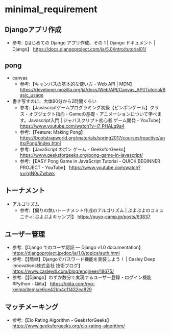 # minimal_requirement

## Djangoアプリ作成

- 参考:【はじめての Django アプリ作成、その 1 | Django ドキュメント | Django】 <https://docs.djangoproject.com/ja/5.0/intro/tutorial01/>

## pong

- canvas  
  - 参考:【キャンバスの基本的な使い方 - Web API | MDN】 <https://developer.mozilla.org/ja/docs/Web/API/Canvas_API/Tutorial/Basic_usage>  
- 書き写すのに、大体90分から2時間くらい
  - 参考:【Javascriptゲームプログラミング初級【ピンポンゲーム】クラス・オブジェクト指向・Gameの基礎・アニメーションについて学べます。Javascript入門 | ジャバスクリプト初心者 ゲーム開発 - YouTube】 <https://www.youtube.com/watch?v=j7_PHALq9a4>
  - 参考:【Feature: Making Pong】 <https://bootstrapworld.org/materials/spring2017/courses/reactive/units/Pong/index.html>
  - 参考:【JavaScript のポン ゲーム - GeeksforGeeks】 <https://www.geeksforgeeks.org/pong-game-in-javascript/>
  - 参考:【EASY Pong Game in JavaScript Tutorial - QUICK BEGINNER PROJECT - YouTube】 <https://www.youtube.com/watch?v=jrqN0uZwhwk>

## トーナメント

- アルゴリズム
  - 参考:【偏りの無いトーナメント作成のアルゴリズム | ぷよぷよのコミュニティ|ぷよぷよキャンプ|】 <https://puyo-camp.jp/posts/63837>  

## ユーザー管理

- 参考:【Django でのユーザ認証 — Django v1.0 documentation】 <https://djangoproject.jp/doc/ja/1.0/topics/auth.html>
- 参考:【【簡単】Djangoでパスワード機能を実装しよう！ | Casley Deep Innovations株式会社 技術ブログ】 <https://www.casleydi.com/blog/engineer/18675/>
- 参考:【【Django】わずか数分で実現するユーザー登録・ログイン機能 #Python - Qiita】 <https://qiita.com/ryo-keima/items/e6ce42bb4c11432ea829>

## マッチメーキング

- 参考:【Elo Rating Algorithm - GeeksforGeeks】 <https://www.geeksforgeeks.org/elo-rating-algorithm/>